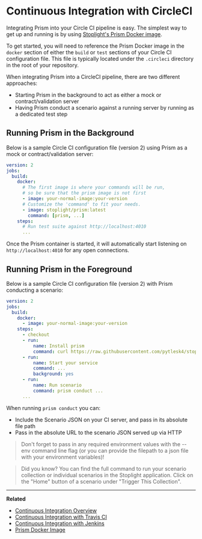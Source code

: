 # Continuous Integration with CircleCI

Integrating Prism into your Circle CI pipeline is easy. The simplest way to get
up and running is by using [Stoplight's Prism Docker
image](https://hub.docker.com/r/stoplight/prism/).

To get started, you will need to reference the Prism Docker image in the
`docker` section of either the `build` or `test` sections of your Circle CI
configuration file. This file is typically located under the `.circleci`
directory in the root of your repository.

When integrating Prism into a CircleCI pipeline, there are two different
approaches:

* Starting Prism in the background to act as either a mock or
  contract/validation server
* Having Prism conduct a scenario against a running server by running as a
  dedicated test step

## Running Prism in the Background

Below is a sample Circle CI configuration file (version 2) using Prism as a
mock or contract/validation server:

```yaml
version: 2
jobs:
  build:
    docker:
      # The first image is where your commands will be run,
      # so be sure that the prism image is not first
      - image: your-normal-image:your-version
      # Customize the 'command' to fit your needs.
      - image: stoplight/prism:latest
        command: [prism, ...]
    steps:
      # Run test suite against http://localhost:4010
      ...
```

Once the Prism container is started, it will automatically start listening on
`http://localhost:4010` for any open connections.

## Running Prism in the Foreground

Below is a sample Circle CI configuration file (version 2) with
Prism conducting a scenario:

```yaml
version: 2
jobs:
  build:
    docker:
      - image: your-normal-image:your-version
    steps:
      - checkout
      - run:
          name: Install prism
          command: curl https://raw.githubusercontent.com/pytlesk4/stoplight-todos/master/prism.sh | sh
      - run:
          name: Start your service
          command: ...
          background: yes
      - run:
          name: Run scenario
          command: prism conduct ...
      ...
```

When running `prism conduct` you can:

* Include the Scenario JSON on your CI server, and pass in its absolute file path
* Pass in the absolute URL to the scenario JSON served up via HTTP

<!-- theme: warning -->

> Don't forget to pass in any required environment values with the --env command
> line flag (or you can provide the filepath to a json file with your environment
> variables)!

<!-- theme: info -->

> Did you know? You can find the full command to run your scenario collection
> or individual scenarios in the Stoplight application. Click on the "Home"
> button of a scenario under "Trigger This Collection".

---

**Related**

* [Continuous Integration Overview](./continuous-integration.md)
* [Continuous Integration with Travis CI](./continous-integration-travis)
* [Continuous Integration with Jenkins](./continous-integration-jenkins)
* [Prism Docker Image](https://hub.docker.com/r/stoplight/prism/)
